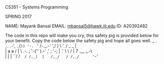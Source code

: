 CS351 - Systems Programming

SPRING 2017

NAME: Mayank Bansal
EMAIL: mbansal5@hawk.iit.edu
ID: A20392482


The code in this repo will make you cry, this safety pig is
provided below for your benefit. Copy the code below the safety pig
and hope all goes well.
                         _
 _._ _..._ .-',     _.._(`))
'-. `     '  /-._.-'    ',/
   )         \            '.
  / _    _    |             \
 |  a    a    /              |
 \   .-.                     ;
  '-('' ).-'       ,'       ;
     '-;           |      .'
        \           \    /
        | 7  .__  _.-\   \
        | |  |  ``/  /`  /
       /,_|  |   /,_/   /
          /,_/      '`-'